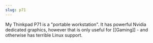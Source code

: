 ```yaml
---
slug: p71
---
```


My Thinkpad P71 is a "portable workstation". It has powerful Nvidia dedicated graphics, however that is only useful for [[Gaming]] - and otherwise has terrible Linux support.
